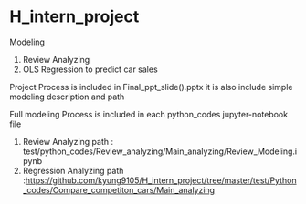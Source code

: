# H_intern_project

Modeling 
1. Review Analyzing 
2. OLS Regression to predict car sales

Project Process is included in Final_ppt_slide().pptx 
it is also include simple modeling description and path

Full modeling Process is included in each python_codes jupyter-notebook file


1. Review Analyzing path : test/python_codes/Review_analyzing/Main_analyzing/Review_Modeling.ipynb
2. Regression Analyzing path :https://github.com/kyung9105/H_intern_project/tree/master/test/Python_codes/Compare_competiton_cars/Main_analyzing
